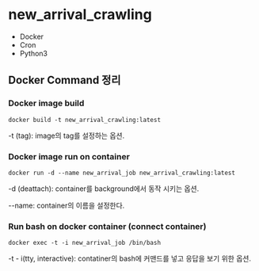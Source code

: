 # new_arrival_crawling

* Docker
* Cron
* Python3

## Docker Command 정리
### Docker image build
```
docker build -t new_arrival_crawling:latest
```
-t (tag): image의 tag를 설정하는 옵션.


### Docker image run on container
```
docker run -d --name new_arrival_job new_arrival_crawling:latest
```
-d (deattach): container를 background에서 동작 시키는 옵션.

--name: container의 이름을 설정한다.


### Run bash on docker container (connect container)
```
docker exec -t -i new_arrival_job /bin/bash
```
-t - i(tty, interactive): contatiner의 bash에 커맨드를 넣고 응답을 보기 위한 옵션.
